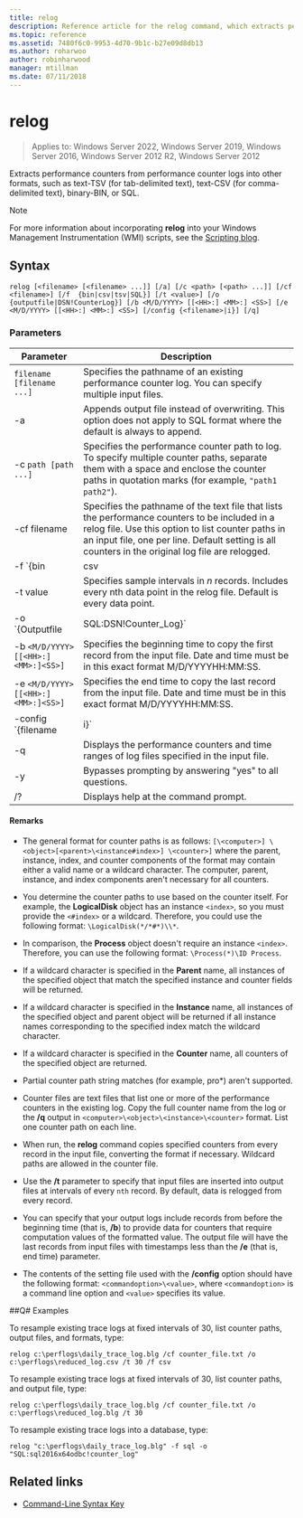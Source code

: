 ```yaml
---
title: relog
description: Reference article for the relog command, which extracts performance counter information from the performance counter log files.
ms.topic: reference
ms.assetid: 7480f6c0-9953-4d70-9b1c-b27e09d8db13
ms.author: roharwoo
author: robinharwood
manager: mtillman
ms.date: 07/11/2018
---
```


# relog

>Applies to: Windows Server 2022, Windows Server 2019, Windows Server 2016, Windows Server 2012 R2, Windows Server 2012

Extracts performance counters from performance counter logs into other formats, such as text-TSV (for tab-delimited text), text-CSV (for comma-delimited text), binary-BIN, or SQL.

>[!NOTE]
>For more information about incorporating **relog** into your Windows Management Instrumentation (WMI) scripts, see the [Scripting blog](https://devblogs.microsoft.com/scripting/).

## Syntax

```
relog [<filename> [<filename> ...]] [/a] [/c <path> [<path> ...]] [/cf <filename>] [/f  {bin|csv|tsv|SQL}] [/t <value>] [/o {outputfile|DSN!CounterLog}] [/b <M/D/YYYY> [[<HH>:] <MM>:] <SS>] [/e <M/D/YYYY> [[<HH>:] <MM>:] <SS>] [/config {<filename>|i}] [/q]
```

### Parameters

| Parameter | Description |
|--|--|
| `filename [filename ...]` | Specifies the pathname of an existing performance counter log. You can specify multiple input files. |
| -a | Appends output file instead of overwriting. This option does not apply to SQL format where the default is always to append. |
| -c `path [path ...]` | Specifies the performance counter path to log. To specify multiple counter paths, separate them with a space and enclose the counter paths in quotation marks (for example, `"path1 path2"`). |
| -cf filename | Specifies the pathname of the text file that lists the performance counters to be included in a relog file. Use this option to list counter paths in an input file, one per line. Default setting is all counters in the original log file are relogged. |
| -f `{bin | csv | tsv | SQL}` | Specifies the pathname of the output file format. The default format is **bin**. For a SQL database, the output file specifies the `DSN!CounterLog`. You can specify the database location by using the ODBC manager to configure the DSN (Database System Name). |
| -t value | Specifies sample intervals in *n* records. Includes every nth data point in the relog file. Default is every data point. |
| -o `{Outputfile | SQL:DSN!Counter_Log}` | Specifies the pathname of the output file or SQL database where the counters will be written. <P>**Note:** For the 64-bit and 32-bit versions of relog.exe, you must define a DSN in the ODBC Data Source (64-bit and 32-bit respectively) on the system. Use the "SQL Server" ODBC driver to define a DSN. |
| -b `<M/D/YYYY> [[<HH>:]<MM>:]<SS>]` | Specifies the beginning time to copy the first record from the input file. Date and time must be in this exact format M/D/YYYYHH:MM:SS. |
| -e `<M/D/YYYY> [[<HH>:]<MM>:]<SS>]` | Specifies the end time to copy the last record from the input file. Date and time must be in this exact format M/D/YYYYHH:MM:SS. |
| -config `{filename | i}` | Specifies the pathname of the settings file that contains command-line parameters. If you're using a configuration file, you can use **-i** as a placeholder for a list of input files that can be placed on the command line. If you're using the command line, don't use **-i**. You can also use wildcards, such as `*.blg` to specify several input file names at once. |
| -q | Displays the performance counters and time ranges of log files specified in the input file. |
| -y | Bypasses prompting by answering "yes" to all questions. |
| /? | Displays help at the command prompt. |

#### Remarks

- The general format for counter paths is as follows: `[\<computer>] \<object>[<parent>\<instance#index>] \<counter>]` where the parent, instance, index, and counter components of the format may contain either a valid name or a wildcard character. The computer, parent, instance, and index components aren't necessary for all counters.

- You determine the counter paths to use based on the counter itself. For example, the **LogicalDisk** object has an instance `<index>`, so you must provide the `<#index>` or a wildcard. Therefore, you could use the following format: `\LogicalDisk(*/*#*)\\*`.

- In comparison, the **Process** object doesn't require an instance `<index>`. Therefore, you can use the following format: `\Process(*)\ID Process`.

- If a wildcard character is specified in the **Parent** name, all instances of the specified object that match the specified instance and counter fields will be returned.

- If a wildcard character is specified in the **Instance** name, all instances of the specified object and parent object will be returned if all instance names corresponding to the specified index match the wildcard character.

- If a wildcard character is specified in the **Counter** name, all counters of the specified object are returned.

- Partial counter path string matches (for example, pro*) aren't supported.

- Counter files are text files that list one or more of the performance counters in the existing log. Copy the full counter name from the log or the **/q** output in `<computer>\<object>\<instance>\<counter>` format. List one counter path on each line.

- When run, the **relog** command copies specified counters from every record in the input file, converting the format if necessary. Wildcard paths are allowed in the counter file.

- Use the **/t** parameter to specify that input files are inserted into output files at intervals of every `nth` record. By default, data is relogged from every record.

- You can specify that your output logs include records from before the beginning time (that is, **/b**) to provide data for counters that require computation values of the formatted value. The output file will have the last records from input files with timestamps less than the **/e** (that is, end time) parameter.

- The contents of the setting file used with the **/config** option should have the following format: `<commandoption>\<value>`, where `<commandoption>` is a command line option and `<value>` specifies its value.

##Q# Examples

To resample existing trace logs at fixed intervals of 30, list counter paths, output files, and formats, type:

```
relog c:\perflogs\daily_trace_log.blg /cf counter_file.txt /o c:\perflogs\reduced_log.csv /t 30 /f csv
```

To resample existing trace logs at fixed intervals of 30, list counter paths, and output file, type:

```
relog c:\perflogs\daily_trace_log.blg /cf counter_file.txt /o c:\perflogs\reduced_log.blg /t 30
```

To resample existing trace logs into a database, type:

```
relog "c:\perflogs\daily_trace_log.blg" -f sql -o "SQL:sql2016x64odbc!counter_log"
```

## Related links

- [Command-Line Syntax Key](command-line-syntax-key.md)
